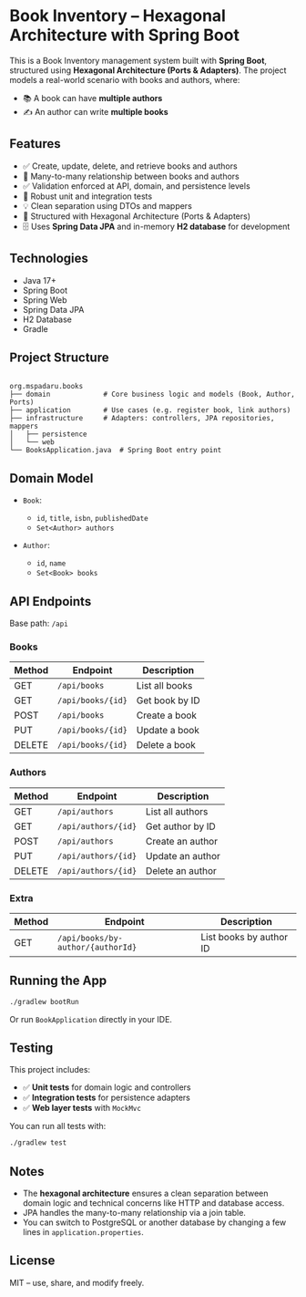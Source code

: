 # Book Inventory – Hexagonal Architecture with Spring Boot

This is a Book Inventory management system built with **Spring Boot**, structured using **Hexagonal Architecture (Ports & Adapters)**. The project models a real-world scenario with books and authors, where:

- 📚 A book can have **multiple authors**
- ✍️ An author can write **multiple books**

## Features

- ✅ Create, update, delete, and retrieve books and authors
- 🔗 Many-to-many relationship between books and authors
- ✅ Validation enforced at API, domain, and persistence levels
- 🧪 Robust unit and integration tests
- 💡 Clean separation using DTOs and mappers
- 🧱 Structured with Hexagonal Architecture (Ports & Adapters)
- 🗄️ Uses **Spring Data JPA** and in-memory **H2 database** for development


## Technologies

- Java 17+
- Spring Boot
- Spring Web
- Spring Data JPA
- H2 Database
- Gradle

## Project Structure

```

org.mspadaru.books
├── domain             # Core business logic and models (Book, Author, Ports)
├── application        # Use cases (e.g. register book, link authors)
├── infrastructure     # Adapters: controllers, JPA repositories, mappers
│   ├── persistence
│   └── web
└── BooksApplication.java  # Spring Boot entry point

````

## Domain Model

- `Book`:
  - `id`, `title`, `isbn`, `publishedDate`
  - `Set<Author> authors`

- `Author`:
  - `id`, `name`
  - `Set<Book> books`

## API Endpoints

Base path: `/api`

### Books

| Method | Endpoint                   | Description       |
|--------|----------------------------|-------------------|
| GET    | `/api/books`              | List all books    |
| GET    | `/api/books/{id}`         | Get book by ID    |
| POST   | `/api/books`              | Create a book     |
| PUT    | `/api/books/{id}`         | Update a book     |
| DELETE | `/api/books/{id}`         | Delete a book     |

### Authors

| Method | Endpoint                   | Description        |
|--------|----------------------------|--------------------|
| GET    | `/api/authors`           | List all authors   |
| GET    | `/api/authors/{id}`      | Get author by ID   |
| POST   | `/api/authors`           | Create an author   |
| PUT    | `/api/authors/{id}`      | Update an author   |
| DELETE | `/api/authors/{id}`      | Delete an author   |

### Extra

| Method | Endpoint                                | Description                  |
|--------|------------------------------------------|------------------------------|
| GET    | `/api/books/by-author/{authorId}`       | List books by author ID      |

## Running the App

```bash
./gradlew bootRun
````

Or run `BookApplication` directly in your IDE.

## Testing

This project includes:

- ✅ **Unit tests** for domain logic and controllers
- ✅ **Integration tests** for persistence adapters
- ✅ **Web layer tests** with `MockMvc`

You can run all tests with:

```bash
./gradlew test
````


## Notes

* The **hexagonal architecture** ensures a clean separation between domain logic and technical concerns like HTTP and database access.
* JPA handles the many-to-many relationship via a join table.
* You can switch to PostgreSQL or another database by changing a few lines in `application.properties`.

## License

MIT – use, share, and modify freely.

